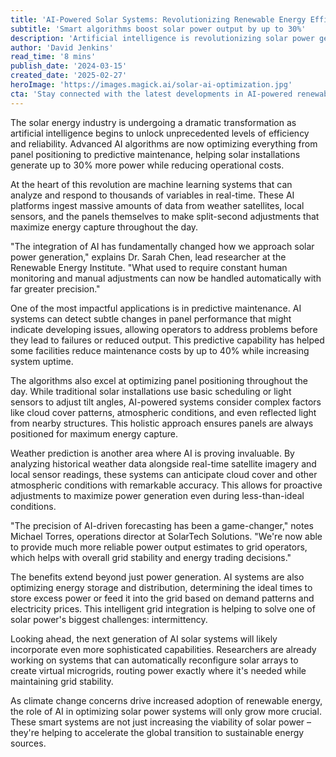 ```yaml
---
title: 'AI-Powered Solar Systems: Revolutionizing Renewable Energy Efficiency'
subtitle: 'Smart algorithms boost solar power output by up to 30%'
description: 'Artificial intelligence is revolutionizing solar power generation, with smart algorithms optimizing panel positioning, maintenance, and energy distribution. These AI-driven systems are helping solar installations generate up to 30% more power while reducing operational costs through predictive maintenance and intelligent grid integration.'
author: 'David Jenkins'
read_time: '8 mins'
publish_date: '2024-03-15'
created_date: '2025-02-27'
heroImage: 'https://images.magick.ai/solar-ai-optimization.jpg'
cta: 'Stay connected with the latest developments in AI-powered renewable energy solutions by following us on LinkedIn. Our network of industry experts regularly shares insights on cutting-edge technologies shaping the future of sustainable power generation.'
---
```


The solar energy industry is undergoing a dramatic transformation as artificial intelligence begins to unlock unprecedented levels of efficiency and reliability. Advanced AI algorithms are now optimizing everything from panel positioning to predictive maintenance, helping solar installations generate up to 30% more power while reducing operational costs.

At the heart of this revolution are machine learning systems that can analyze and respond to thousands of variables in real-time. These AI platforms ingest massive amounts of data from weather satellites, local sensors, and the panels themselves to make split-second adjustments that maximize energy capture throughout the day.

"The integration of AI has fundamentally changed how we approach solar power generation," explains Dr. Sarah Chen, lead researcher at the Renewable Energy Institute. "What used to require constant human monitoring and manual adjustments can now be handled automatically with far greater precision."

One of the most impactful applications is in predictive maintenance. AI systems can detect subtle changes in panel performance that might indicate developing issues, allowing operators to address problems before they lead to failures or reduced output. This predictive capability has helped some facilities reduce maintenance costs by up to 40% while increasing system uptime.

The algorithms also excel at optimizing panel positioning throughout the day. While traditional solar installations use basic scheduling or light sensors to adjust tilt angles, AI-powered systems consider complex factors like cloud cover patterns, atmospheric conditions, and even reflected light from nearby structures. This holistic approach ensures panels are always positioned for maximum energy capture.

Weather prediction is another area where AI is proving invaluable. By analyzing historical weather data alongside real-time satellite imagery and local sensor readings, these systems can anticipate cloud cover and other atmospheric conditions with remarkable accuracy. This allows for proactive adjustments to maximize power generation even during less-than-ideal conditions.

"The precision of AI-driven forecasting has been a game-changer," notes Michael Torres, operations director at SolarTech Solutions. "We're now able to provide much more reliable power output estimates to grid operators, which helps with overall grid stability and energy trading decisions."

The benefits extend beyond just power generation. AI systems are also optimizing energy storage and distribution, determining the ideal times to store excess power or feed it into the grid based on demand patterns and electricity prices. This intelligent grid integration is helping to solve one of solar power's biggest challenges: intermittency.

Looking ahead, the next generation of AI solar systems will likely incorporate even more sophisticated capabilities. Researchers are already working on systems that can automatically reconfigure solar arrays to create virtual microgrids, routing power exactly where it's needed while maintaining grid stability.

As climate change concerns drive increased adoption of renewable energy, the role of AI in optimizing solar power systems will only grow more crucial. These smart systems are not just increasing the viability of solar power – they're helping to accelerate the global transition to sustainable energy sources.